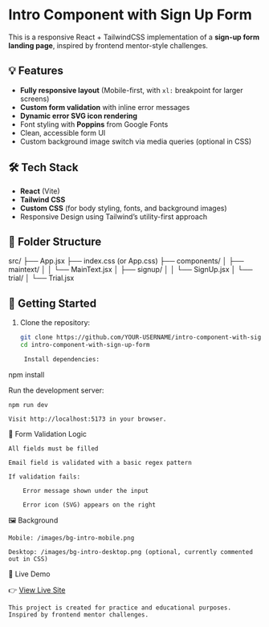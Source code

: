 # Intro Component with Sign Up Form

This is a responsive React + TailwindCSS implementation of a **sign-up form landing page**, inspired by frontend mentor-style challenges.

## 💡 Features

- **Fully responsive layout** (Mobile-first, with `xl:` breakpoint for larger screens)
- **Custom form validation** with inline error messages
- **Dynamic error SVG icon rendering**
- Font styling with **Poppins** from Google Fonts
- Clean, accessible form UI
- Custom background image switch via media queries (optional in CSS)

## 🛠 Tech Stack

- **React** (Vite)
- **Tailwind CSS**
- **Custom CSS** (for body styling, fonts, and background images)
- Responsive Design using Tailwind’s utility-first approach

## 📁 Folder Structure

src/
├── App.jsx
├── index.css (or App.css)
├── components/
│ ├── maintext/
│ │ └── MainText.jsx
│ ├── signup/
│ │ └── SignUp.jsx
│ └── trial/
│ └── Trial.jsx

## 🚀 Getting Started

1. Clone the repository:

   ```bash
   git clone https://github.com/YOUR-USERNAME/intro-component-with-sign-up-form.git
   cd intro-component-with-sign-up-form

    Install dependencies:
   ```

npm install

Run the development server:

    npm run dev

    Visit http://localhost:5173 in your browser.

🧪 Form Validation Logic

    All fields must be filled

    Email field is validated with a basic regex pattern

    If validation fails:

        Error message shown under the input

        Error icon (SVG) appears on the right

🖼 Background

    Mobile: /images/bg-intro-mobile.png

    Desktop: /images/bg-intro-desktop.png (optional, currently commented out in CSS)

🔗 Live Demo

👉 [View Live Site](https://sign-up-form-sable-alpha.vercel.app/)

    This project is created for practice and educational purposes. Inspired by frontend mentor challenges.
